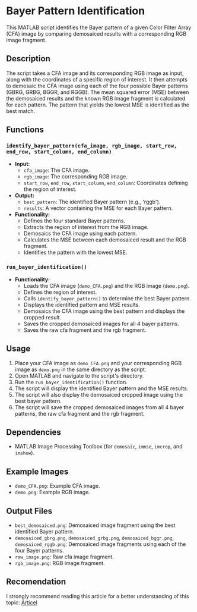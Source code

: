 # Bayer Pattern Identification

This MATLAB script identifies the Bayer pattern of a given Color Filter Array (CFA) image by comparing demosaiced results with a corresponding RGB image fragment.

## Description

The script takes a CFA image and its corresponding RGB image as input, along with the coordinates of a specific region of interest. It then attempts to demosaic the CFA image using each of the four possible Bayer patterns (GBRG, GRBG, BGGR, and RGGB). The mean squared error (MSE) between the demosaiced results and the known RGB image fragment is calculated for each pattern. The pattern that yields the lowest MSE is identified as the best match.

## Functions

### `identify_bayer_pattern(cfa_image, rgb_image, start_row, end_row, start_column, end_column)`

-   **Input:**
    -   `cfa_image`: The CFA image.
    -   `rgb_image`: The corresponding RGB image.
    -   `start_row`, `end_row`, `start_column`, `end_column`: Coordinates defining the region of interest.
-   **Output:**
    -   `best_pattern`: The identified Bayer pattern (e.g., 'rggb').
    -   `results`: A vector containing the MSE for each Bayer pattern.
-   **Functionality:**
    -   Defines the four standard Bayer patterns.
    -   Extracts the region of interest from the RGB image.
    -   Demosaics the CFA image using each pattern.
    -   Calculates the MSE between each demosaiced result and the RGB fragment.
    -   Identifies the pattern with the lowest MSE.

### `run_bayer_identification()`

-   **Functionality:**
    -   Loads the CFA image (`demo_CFA.png`) and the RGB image (`demo.png`).
    -   Defines the region of interest.
    -   Calls `identify_bayer_pattern()` to determine the best Bayer pattern.
    -   Displays the identified pattern and MSE results.
    -   Demosaics the CFA image using the best pattern and displays the cropped result.
    -   Saves the cropped demosaiced images for all 4 bayer patterns.
    -   Saves the raw cfa fragment and the rgb fragment.

## Usage

1.  Place your CFA image as `demo_CFA.png` and your corresponding RGB image as `demo.png` in the same directory as the script.
2.  Open MATLAB and navigate to the script's directory.
3.  Run the `run_bayer_identification()` function.
4.  The script will display the identified Bayer pattern and the MSE results.
5.  The script will also display the demosaiced cropped image using the best bayer pattern.
6.  The script will save the cropped demosaiced images from all 4 bayer patterns, the raw cfa fragment and the rgb fragment.

## Dependencies

-   MATLAB Image Processing Toolbox (for `demosaic`, `immse`, `imcrop`, and `imshow`).

## Example Images

-   `demo_CFA.png`: Example CFA image.
-   `demo.png`: Example RGB image.

## Output Files

-   `best_demosaiced.png`: Demosaiced image fragment using the best identified Bayer pattern.
-   `demosaiced_gbrg.png`, `demosaiced_grbg.png`, `demosaiced_bggr.png`, `demosaiced_rggb.png`: Demosaiced image fragments using each of the four Bayer patterns.
-   `raw_image.png`: Raw cfa image fragment.
-   `rgb_image.png`: RGB image fragment.

## Recomendation
I strongly recommend reading this article for a better understanding of this topic:
[Articel](https://www.mdpi.com/1424-8220/20/3/902# "Noise Removal in the Developing Process of Digital Negatives")
